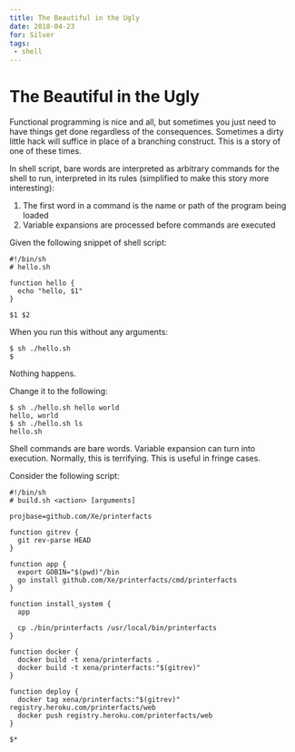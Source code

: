 ```yaml
---
title: The Beautiful in the Ugly
date: 2018-04-23
for: Silver
tags:
 - shell
---
```


# The Beautiful in the Ugly

Functional programming is nice and all, but sometimes you just need to have
things get done regardless of the consequences. Sometimes a dirty little hack
will suffice in place of a branching construct. This is a story of one of these
times.

In shell script, bare words are interpreted as arbitrary commands for the shell
to run, interpreted in its rules (simplified to make this story more interesting):

1. The first word in a command is the name or path of the program being loaded
2. Variable expansions are processed before commands are executed

Given the following snippet of shell script:

```shell
#!/bin/sh
# hello.sh

function hello {
  echo "hello, $1"
}

$1 $2
```

When you run this without any arguments:

```console
$ sh ./hello.sh
$
```

Nothing happens.

Change it to the following:

```console
$ sh ./hello.sh hello world
hello, world
$ sh ./hello.sh ls
hello.sh
```

Shell commands are bare words. Variable expansion can turn into execution.
Normally, this is terrifying. This is useful in fringe cases.

Consider the following script:

```shell
#!/bin/sh
# build.sh <action> [arguments]

projbase=github.com/Xe/printerfacts

function gitrev {
  git rev-parse HEAD
}

function app {
  export GOBIN="$(pwd)"/bin
  go install github.com/Xe/printerfacts/cmd/printerfacts
}

function install_system {
  app
  
  cp ./bin/printerfacts /usr/local/bin/printerfacts
}

function docker {
  docker build -t xena/printerfacts .
  docker build -t xena/printerfacts:"$(gitrev)"
}

function deploy {
  docker tag xena/printerfacts:"$(gitrev)" registry.heroku.com/printerfacts/web
  docker push registry.heroku.com/printerfacts/web
}

$*
```
